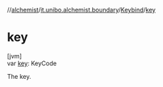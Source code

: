//[alchemist](../../../index.md)/[it.unibo.alchemist.boundary](../index.md)/[Keybind](index.md)/[key](key.md)

# key

[jvm]\
var [key](key.md): KeyCode

The key.
